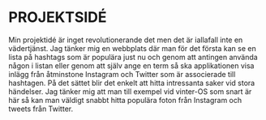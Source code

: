PROJEKTSIDÉ
===========

Min projektidé är inget revolutionerande det men det är iallafall inte en vädertjänst. Jag tänker mig en webbplats där man för det första kan se en lista på hashtags som är populära just nu och genom att antingen använda någon i listan eller genom att själv ange en term så ska applikationen visa inlägg från åtminstone Instagram och Twitter som är associerade till hashtagen. På det sättet blir det enkelt att hitta intressanta saker vid stora händelser. Jag tänker mig att man till exempel vid vinter-OS som snart är här så kan man väldigt snabbt hitta populära foton från Instagram och tweets från Twitter.